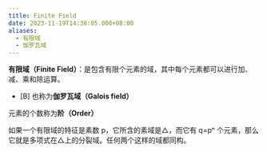 ```yaml
---
title: Finite Field
date: 2023-11-19T14:38:05.000+08:00
aliases:
  - 有限域
  - 伽罗瓦域
---
```


**有限域（Finite Field）**：是包含有限个元素的域，其中每个元素都可以进行加、减、乘和除运算。

- [B] 也称为**伽罗瓦域（Galois field）**

元素的个数称为**阶（Order）**

如果一个有限域的特征是素数 p，它所含的素域是△，而它有 q=pⁿ 个元素，那么它就是多项式在△上的分裂域。任何两个这样的域都同构。

